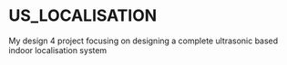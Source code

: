 # US_LOCALISATION
My design 4 project focusing on designing a complete ultrasonic based indoor localisation system

